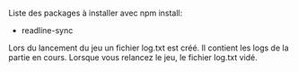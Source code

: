 Liste des packages à installer avec npm install:
- readline-sync

Lors du lancement du jeu un fichier log.txt est créé. Il contient les logs de la partie en cours.
Lorsque vous relancez le jeu, le fichier log.txt vidé.
